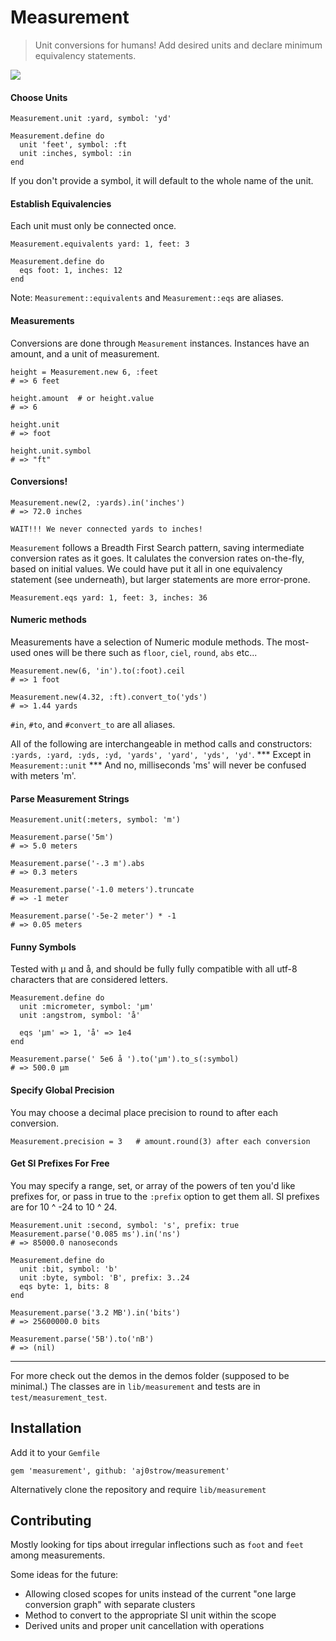 # Measurement

> Unit conversions for humans! Add desired units and declare minimum equivalency statements. 

![](https://fbcdn-sphotos-g-a.akamaihd.net/hphotos-ak-snc7/481655_10151555899647269_1488239205_n.jpg)

#### Choose Units

```
Measurement.unit :yard, symbol: 'yd'

Measurement.define do
  unit 'feet', symbol: :ft
  unit :inches, symbol: :in
end
```

If you don't provide a symbol, it will default to the whole name of the unit. 

#### Establish Equivalencies

Each unit must only be connected once. 

```
Measurement.equivalents yard: 1, feet: 3

Measurement.define do
  eqs foot: 1, inches: 12
end
```

Note: `Measurement::equivalents` and `Measurement::eqs` are aliases. 

#### Measurements

Conversions are done through `Measurement` instances. Instances have an amount, and a unit of measurement.

```
height = Measurement.new 6, :feet
# => 6 feet

height.amount  # or height.value
# => 6

height.unit   
# => foot

height.unit.symbol
# => "ft"
```

#### Conversions!

```
Measurement.new(2, :yards).in('inches')
# => 72.0 inches
```

`WAIT!!! We never connected yards to inches!` 

`Measurement` follows a Breadth First Search pattern, saving intermediate conversion rates as it goes. It calulates the conversion rates on-the-fly, based on initial values. We could have put it all in one equivalency statement (see underneath), but larger statements are more error-prone. 

```
Measurement.eqs yard: 1, feet: 3, inches: 36
```

#### Numeric methods

Measurements have a selection of Numeric module methods. The most-used ones will be there such as `floor`, `ciel`, `round`, `abs` etc...

```
Measurement.new(6, 'in').to(:foot).ceil
# => 1 foot
```

```
Measurement.new(4.32, :ft).convert_to('yds')
# => 1.44 yards
```

`#in`, `#to`, and `#convert_to` are all aliases. 

All of the following are interchangeable in method calls and constructors: `:yards, :yard, :yds, :yd, 'yards', 'yard', 'yds', 'yd'`. \*\*\* Except in `Measurement::unit` \*\*\* And no, milliseconds 'ms' will never be confused with meters 'm'. 

#### Parse Measurement Strings

```
Measurement.unit(:meters, symbol: 'm')

Measurement.parse('5m')
# => 5.0 meters

Measurement.parse('-.3 m').abs
# => 0.3 meters

Measurement.parse('-1.0 meters').truncate
# => -1 meter

Measurement.parse('-5e-2 meter') * -1
# => 0.05 meters
```

#### Funny Symbols

Tested with µ and å, and should be fully fully compatible with all utf-8 characters that are considered letters.

```
Measurement.define do
  unit :micrometer, symbol: 'µm'
  unit :angstrom, symbol: 'å'
  
  eqs 'µm' => 1, 'å' => 1e4
end

Measurement.parse(' 5e6 å ').to('µm').to_s(:symbol)
# => 500.0 µm
```

#### Specify Global Precision

You may choose a decimal place precision to round to after each conversion. 

```
Measurement.precision = 3   # amount.round(3) after each conversion
```

#### Get SI Prefixes For Free

You may specify a range, set, or array of the powers of ten you'd like prefixes for, or pass in true to the `:prefix` option to get them all. SI prefixes are for 10 ^ -24 to 10 ^ 24.

```
Measurement.unit :second, symbol: 's', prefix: true
Measurement.parse('0.085 ms').in('ns')
# => 85000.0 nanoseconds

Measurement.define do
  unit :bit, symbol: 'b'
  unit :byte, symbol: 'B', prefix: 3..24
  eqs byte: 1, bits: 8
end

Measurement.parse('3.2 MB').in('bits')
# => 25600000.0 bits

Measurement.parse('5B').to('nB')
# => (nil)
```

----

For more check out the demos in the demos folder (supposed to be minimal.) The classes are in `lib/measurement` and tests are in `test/measurement_test`. 

## Installation

Add it to your `Gemfile`

```
gem 'measurement', github: 'aj0strow/measurement'
```

Alternatively clone the repository and require `lib/measurement`

## Contributing

Mostly looking for tips about irregular inflections such as `foot` and `feet` among measurements. 

Some ideas for the future:

- Allowing closed scopes for units instead of the current "one large conversion graph" with separate clusters 
- Method to convert to the appropriate SI unit within the scope
- Derived units and proper unit cancellation with operations